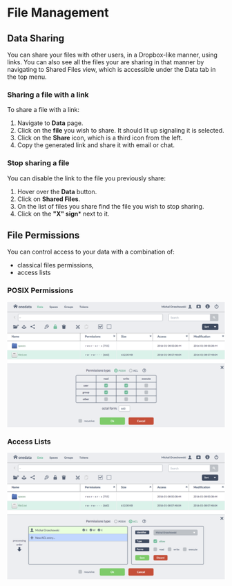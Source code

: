 
# File Management


## Data Sharing
You can share your files with other users, in a Dropbox-like manner, using links.
You can also see all the files your are sharing in that manner by navigating to Shared Files view, which is accessible under the Data tab in the top menu.

### Sharing a file with a link
To share a file with a link:

1. Navigate to **Data** page.
2. Click on the **file** you wish to share. It should lit up signaling it is selected.
3. Click on the **Share** icon, which is a third icon from the left.
4. Copy the generated link and share it with email or chat.

### Stop sharing a file
You can disable the link to the file you previously share:

1. Hover over the **Data** button.
2. Click on **Shared Files**.
3. On the list of files you share find the file you wish to stop sharing.
4. Click on the **"X" sign*** next to it.


## File Permissions
You can control access to your data with a combination of:
* classical files permissions,
* access lists



### POSIX Permissions
<img  style="display:block;margin:0 auto;" src="img/permissions.png">


### Access Lists

<img  style="display:block;margin:0 auto;" src="img/acls.png">

